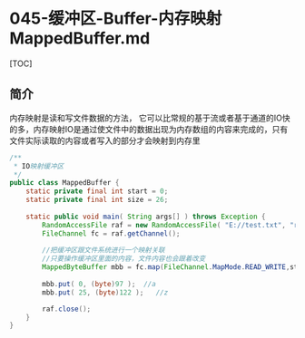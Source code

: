 # 045-缓冲区-Buffer-内存映射MappedBuffer.md

[TOC]

## 简介

内存映射是读和写文件数据的方法， 它可以比常规的基于流或者基于通道的IO快的多，内存映射IO是通过使文件中的数据出现为内存数组的内容来完成的，只有文件实际读取的内容或者写入的部分才会映射到内存里

```java
/**
 * IO映射缓冲区
 */
public class MappedBuffer {  
    static private final int start = 0;
    static private final int size = 26;
      
    static public void main( String args[] ) throws Exception {  
        RandomAccessFile raf = new RandomAccessFile( "E://test.txt", "rw" );
        FileChannel fc = raf.getChannel();
        
        //把缓冲区跟文件系统进行一个映射关联
        //只要操作缓冲区里面的内容，文件内容也会跟着改变
        MappedByteBuffer mbb = fc.map(FileChannel.MapMode.READ_WRITE,start, size );
          
        mbb.put( 0, (byte)97 );  //a
        mbb.put( 25, (byte)122 );   //z

        raf.close();  
    }  
}
```